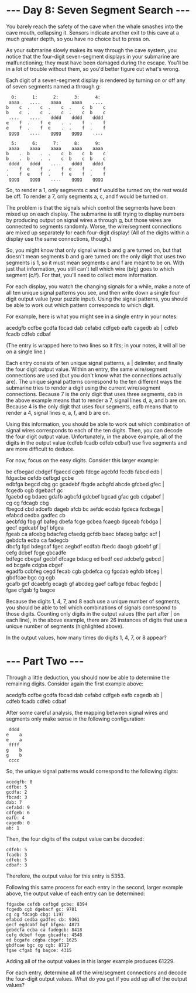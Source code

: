# --- Day 8: Seven Segment Search ---

You barely reach the safety of the cave when the whale smashes into the cave mouth, collapsing it. Sensors indicate another exit to this cave at a much greater depth, so you have no choice but to press on.

As your submarine slowly makes its way through the cave system, you notice that the four-digit seven-segment displays in your submarine are malfunctioning; they must have been damaged during the escape. You'll be in a lot of trouble without them, so you'd better figure out what's wrong.

Each digit of a seven-segment display is rendered by turning on or off any of seven segments named a through g:
```
  0:      1:      2:      3:      4:
 aaaa    ....    aaaa    aaaa    ....
b    c  .    c  .    c  .    c  b    c
b    c  .    c  .    c  .    c  b    c
 ....    ....    dddd    dddd    dddd
e    f  .    f  e    .  .    f  .    f
e    f  .    f  e    .  .    f  .    f
 gggg    ....    gggg    gggg    ....

  5:      6:      7:      8:      9:
 aaaa    aaaa    aaaa    aaaa    aaaa
b    .  b    .  .    c  b    c  b    c
b    .  b    .  .    c  b    c  b    c
 dddd    dddd    ....    dddd    dddd
.    f  e    f  .    f  e    f  .    f
.    f  e    f  .    f  e    f  .    f
 gggg    gggg    ....    gggg    gggg
```
So, to render a 1, only segments c and f would be turned on; the rest would be off. To render a 7, only segments a, c, and f would be turned on.

The problem is that the signals which control the segments have been mixed up on each display. The submarine is still trying to display numbers by producing output on signal wires a through g, but those wires are connected to segments randomly. Worse, the wire/segment connections are mixed up separately for each four-digit display! (All of the digits within a display use the same connections, though.)

So, you might know that only signal wires b and g are turned on, but that doesn't mean segments b and g are turned on: the only digit that uses two segments is 1, so it must mean segments c and f are meant to be on. With just that information, you still can't tell which wire (b/g) goes to which segment (c/f). For that, you'll need to collect more information.

For each display, you watch the changing signals for a while, make a note of all ten unique signal patterns you see, and then write down a single four digit output value (your puzzle input). Using the signal patterns, you should be able to work out which pattern corresponds to which digit.

For example, here is what you might see in a single entry in your notes:

acedgfb cdfbe gcdfa fbcad dab cefabd cdfgeb eafb cagedb ab |
cdfeb fcadb cdfeb cdbaf

(The entry is wrapped here to two lines so it fits; in your notes, it will all be on a single line.)

Each entry consists of ten unique signal patterns, a | delimiter, and finally the four digit output value. Within an entry, the same wire/segment connections are used (but you don't know what the connections actually are). The unique signal patterns correspond to the ten different ways the submarine tries to render a digit using the current wire/segment connections. Because 7 is the only digit that uses three segments, dab in the above example means that to render a 7, signal lines d, a, and b are on. Because 4 is the only digit that uses four segments, eafb means that to render a 4, signal lines e, a, f, and b are on.

Using this information, you should be able to work out which combination of signal wires corresponds to each of the ten digits. Then, you can decode the four digit output value. Unfortunately, in the above example, all of the digits in the output value (cdfeb fcadb cdfeb cdbaf) use five segments and are more difficult to deduce.

For now, focus on the easy digits. Consider this larger example:

be cfbegad cbdgef fgaecd cgeb fdcge agebfd fecdb fabcd edb |  
fdgacbe cefdb cefbgd gcbe  
edbfga begcd cbg gc gcadebf fbgde acbgfd abcde gfcbed gfec |  
fcgedb cgb dgebacf gc  
fgaebd cg bdaec gdafb agbcfd gdcbef bgcad gfac gcb cdgabef |  
cg cg fdcagb cbg  
fbegcd cbd adcefb dageb afcb bc aefdc ecdab fgdeca fcdbega |  
efabcd cedba gadfec cb  
aecbfdg fbg gf bafeg dbefa fcge gcbea fcaegb dgceab fcbdga |  
gecf egdcabf bgf bfgea  
fgeab ca afcebg bdacfeg cfaedg gcfdb baec bfadeg bafgc acf |  
gebdcfa ecba ca fadegcb  
dbcfg fgd bdegcaf fgec aegbdf ecdfab fbedc dacgb gdcebf gf |  
cefg dcbef fcge gbcadfe  
bdfegc cbegaf gecbf dfcage bdacg ed bedf ced adcbefg gebcd |  
ed bcgafe cdgba cbgef  
egadfb cdbfeg cegd fecab cgb gbdefca cg fgcdab egfdb bfceg |  
gbdfcae bgc cg cgb  
gcafb gcf dcaebfg ecagb gf abcdeg gaef cafbge fdbac fegbdc |  
fgae cfgab fg bagce  

Because the digits 1, 4, 7, and 8 each use a unique number of segments, you should be able to tell which combinations of signals correspond to those digits. Counting only digits in the output values (the part after | on each line), in the above example, there are 26 instances of digits that use a unique number of segments (highlighted above).

In the output values, how many times do digits 1, 4, 7, or 8 appear?

# --- Part Two ---

Through a little deduction, you should now be able to determine the remaining digits. Consider again the first example above:

acedgfb cdfbe gcdfa fbcad dab cefabd cdfgeb eafb cagedb ab |  
cdfeb fcadb cdfeb cdbaf  

After some careful analysis, the mapping between signal wires and segments only make sense in the following configuration:
```
 dddd
e    a
e    a
 ffff
g    b
g    b
 cccc
```
So, the unique signal patterns would correspond to the following digits:

    acedgfb: 8  
    cdfbe: 5  
    gcdfa: 2  
    fbcad: 3  
    dab: 7  
    cefabd: 9  
    cdfgeb: 6  
    eafb: 4  
    cagedb: 0  
    ab: 1  

Then, the four digits of the output value can be decoded:

    cdfeb: 5  
    fcadb: 3  
    cdfeb: 5  
    cdbaf: 3  

Therefore, the output value for this entry is 5353.

Following this same process for each entry in the second, larger example above, the output value of each entry can be determined:

    fdgacbe cefdb cefbgd gcbe: 8394  
    fcgedb cgb dgebacf gc: 9781  
    cg cg fdcagb cbg: 1197  
    efabcd cedba gadfec cb: 9361  
    gecf egdcabf bgf bfgea: 4873  
    gebdcfa ecba ca fadegcb: 8418  
    cefg dcbef fcge gbcadfe: 4548  
    ed bcgafe cdgba cbgef: 1625  
    gbdfcae bgc cg cgb: 8717  
    fgae cfgab fg bagce: 4315  

Adding all of the output values in this larger example produces 61229.

For each entry, determine all of the wire/segment connections and decode the four-digit output values. What do you get if you add up all of the output values?
